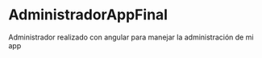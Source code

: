 # AdministradorAppFinal
 Administrador realizado con angular para manejar la administración de mi app
